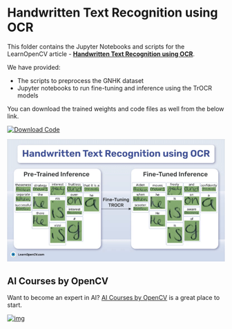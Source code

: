 # Handwritten Text Recognition using OCR

This folder contains the Jupyter Notebooks and scripts for the LearnOpenCV article  - **[Handwritten Text Recognition using OCR](https://learnopencv.com/handwritten-text-recognition-using-ocr/)**.

We have provided:

* The scripts to preprocess the GNHK dataset
* Jupyter notebooks to run fine-tuning and inference using the TrOCR models

You can download the trained weights and code files as well from the below link.

[<img src="https://learnopencv.com/wp-content/uploads/2022/07/download-button-e1657285155454.png" alt="Download Code" width="200">](https://www.dropbox.com/scl/fo/jn4pciypm14zs40edswv3/AL424K65ynwzAxBooFReezk?rlkey=n49u6i38jr79iwz2v194appwl&st=gdrs6vxj&dl=1)

![](readme_images/handwritten-text-recognition-using-ocr.gif)

## AI Courses by OpenCV

Want to become an expert in AI? [AI Courses by OpenCV](https://opencv.org/courses/) is a great place to start.

[![img](https://learnopencv.com/wp-content/uploads/2023/01/AI-Courses-By-OpenCV-Github.png)](https://opencv.org/courses/)